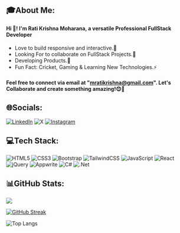 ## 🎓About Me:


<h4 align="left">Hi 👋! I'm Rati Krishna Moharana, a versatile Professional FullStack Developer</h4>

-  Love to build responsive and interactive.📝
-  Looking For to collaborate on FullStack Projects.💬
-  Developing Products.📝
-  Fun Fact:
   Cricket, Gaming & Learning New Technologies.⚡

<h4 align="left">Feel free to connect via email at "<a href="mailto:mratikrishna@gmail.com">mratikrishna@gmail.com</a>". Let's Collaborate and create something amazing!😊🚀</h4>

## 🌐Socials:


[![LinkedIn](https://img.shields.io/badge/linkedin-%230077B5.svg?style=for-the-badge&logo=linkedin&logoColor=white)](https://www.linkedin.com/in/rati-krishna-moharana-40b19627a)   ![X](https://img.shields.io/badge/X-%23000000.svg?style=for-the-badge&logo=X&logoColor=white)   [![Instagram](https://img.shields.io/badge/Instagram-%23E4405F.svg?style=for-the-badge&logo=Instagram&logoColor=white)](https://www.instagram.com/frok1e_88?igsh=OGQ5ZDc2ODk2ZA==)

## 💻Tech Stack:

<p>

![HTML5](https://img.shields.io/badge/html5-%23E34F26.svg?style=for-the-badge&logo=html5&logoColor=white) ![CSS3](https://img.shields.io/badge/css3-%231572B6.svg?style=for-the-badge&logo=css3&logoColor=white) ![Bootstrap](https://img.shields.io/badge/bootstrap-%238511FA.svg?style=for-the-badge&logo=bootstrap&logoColor=white) ![TailwindCSS](https://img.shields.io/badge/tailwindcss-%2338B2AC.svg?style=for-the-badge&logo=tailwind-css&logoColor=white) ![JavaScript](https://img.shields.io/badge/javascript-%23323330.svg?style=for-the-badge&logo=javascript&logoColor=%23F7DF1E) ![React](https://img.shields.io/badge/react-%2320232a.svg?style=for-the-badge&logo=react&logoColor=%2361DAFB) ![jQuery](https://img.shields.io/badge/jquery-%230769AD.svg?style=for-the-badge&logo=jquery&logoColor=white) ![Appwrite](https://img.shields.io/badge/Appwrite-%23FD366E.svg?style=for-the-badge&logo=appwrite&logoColor=white) ![C#](https://img.shields.io/badge/c%23-%23239120.svg?style=for-the-badge&logo=csharp&logoColor=white) ![.Net](https://img.shields.io/badge/.NET-5C2D91?style=for-the-badge&logo=.net&logoColor=white)
</P>

## 📊GitHub Stats:


<a href="https://github.com/33Frok1e"><img align="center" src="https://github-readme-stats.vercel.app/api?username=33Frok1e&show_icons=true&bg_color=dark">

[![GitHub Streak](https://streak-stats.demolab.com?user=33Frok1e&theme=dark&hide_border=true)](https://git.io/streak-stats)

![Top Langs](https://github-readme-stats.vercel.app/api/top-langs/?username=33Frok1e&layout=compact&theme=dark)
